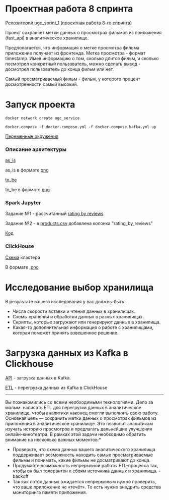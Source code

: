 # Проектная работа 8 спринта

[Репозиторий ugc_sprint_1 (проектная работа 8-го спринта)](https://github.com/NataliaLaktyushkina/ugc_sprint_1)

Проект сохраняет метки данных о просмотрах фильмов
из приложения (fast_api) в аналитическое хранилище.


Предполагается, что информация о метке просмотра фильма приложение получает из фронтенда.
Метка просмотра - формат timestamp.
Имея информацию о том, сколько длится фильм, и сколько посмотрел конкретный пользователь,
можно сделать вывод - досмотрел пользователь до конца фильм или нет.

Самый просматриваемый фильм - фильм, у которого процент досмотренности самый высокий.


# Запуск проекта
`docker network create ugc_service`

`docker-compose -f docker-compose.yml -f docker-compose.kafka.yml up`

[Переменные окружения](/fast_api/src/core/.env.example)

### Описание архитектуры
[as_is](uml/as_is.drawio)

as_is в формате [png](uml/as_is.png)

[to_be](uml/to_be.drawio)

to_be в формате [png](uml/to_be.png)

### Spark Jupyter

Задание №1 - рассчитанный [rating by reviews](/spark_data/combined/rating_by_reviews)

Задание №2 - в [products.csv](/spark_data/combined/products_with_ratings.csv) добавлена колонка "rating_by_reviews"

[Код](/spark_data/Ice_cream_rating.ipynb)

### ClickHouse

[Схема](/click_house/clickhouse_schema.drawio) кластера 

В формате [.png](/click_house/click_house_schema.png)

# Исследование выбор хранилища

В результате вашего исследования у вас должны быть:
- Числа скорости вставки и чтения данных в хранилищах.
- Схемы хранения и обработки данных в разных хранилищах.
- Скрипты, которые загружают или генерируют данные в хранилища.
- Какая-то дополнительная информация о работе с хранилищами, которая поможет принять взвешенное решение.

# Загрузка данных из Kafka в Clickhouse

[API](/fast_api) - загрузка данных в Kafka.

[ETL](/etl) - перегрузка данных из Kafka в ClickHouse
___
Вы познакомились со всеми необходимыми технологиями. Дело за малым: написать ETL для перегрузки данных в аналитическое хранилище, чтобы аналитики наконец смогли выполнять свою работу. Основная цель — сохранить метки данных о просмотрах фильмов из приложения в аналитическое хранилище. Это позволит аналитикам изучать историю просмотров и предлагать дальнейшие улучшения онлайн-кинотеатра.
В рамках этой задачи необходимо обратить внимание на несколько важных моментов:*
- Проверьте, что схема данных вашего аналитического хранилища поддерживает возможность находить самые просматриваемые фильмы и понимать, какие фильмы не досматривают до конца.
- Продумайте возможность непрерывной работы ETL-процесса так, 
чтобы он был толерантен к сбоям источника данных и хранилища. - backoff
- Так как поток данных ожидается непрерывным нужно проверить, что ваше приложение не «течёт». 
То есть нужно внедрить средства мониторинга памяти приложения.






